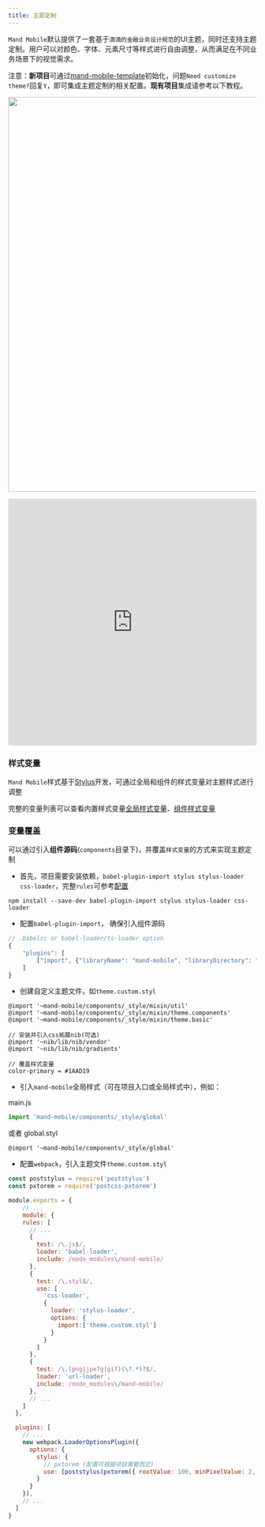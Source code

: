 ```yaml
---
title: 主题定制
---
```


`Mand Mobile`默认提供了一套基于`滴滴的金融业务设计规范`的UI主题，同时还支持主题定制。用户可以对颜色、字体、元素尺寸等样式进行自由调整，从而满足在不同业务场景下的视觉需求。

注意：**新项目**可通过[mand-mobile-template](https://github.com/mand-mobile/mand-mobile-template)初始化，问题`Need customize theme?`回复`Y`，即可集成主题定制的相关配置。**现有项目**集成请参考以下教程。

<p>
  <img src="http://static.galileo.xiaojukeji.com/static/tms/other/mand-theme.jpg" width="800">
</p>

<iframe src="https://codesandbox.io/embed/mand-mobile-custom-theme-ofbut?fontsize=12&module=%2Fsrc%2Fassets%2Ftheme.custom.styl" title="Mand Mobile Custom Theme" allow="geolocation; microphone; camera; midi; vr; accelerometer; gyroscope; payment; ambient-light-sensor; encrypted-media" style="width:100%; height:500px; border:0; border-radius: 4px; overflow:hidden;" sandbox="allow-modals allow-forms allow-popups allow-scripts allow-same-origin"></iframe>


### 样式变量

`Mand Mobile`样式基于<a href="http://stylus-lang.com/" target="_blank">Stylus</a>开发，可通过全局和组件的样式变量对主题样式进行调整

完整的变量列表可以查看内置样式变量<a href="https://github.com/didi/mand-mobile/blob/master/components/_style/mixin/theme.basic.styl" target="_blank">全局样式变量</a>、<a href="https://github.com/didi/mand-mobile/blob/master/components/_style/mixin/theme.components.styl" target="_blank">组件样式变量</a>

### 变量覆盖

可以通过引入**组件源码**(`components`目录下)，并覆盖`样式变量`的方式来实现主题定制

* 首先，项目需要安装依赖，`babel-plugin-import stylus stylus-loader css-loader`，完整`rules`可参考[配置](https://github.com/didi/mand-mobile/blob/master/build/webpack/webpack.base.conf.js)

```shell
npm install --save-dev babel-plugin-import stylus stylus-loader css-loader
```

* 配置`babel-plugin-import`， 确保引入组件源码

```javascript
// .babelrc or babel-loader/ts-loader option
{
    "plugins": [
        ["import", {"libraryName": "mand-mobile", "libraryDirectory": "components"}],
    ]
}
```

* 创建自定义主题文件，如`theme.custom.styl`

```stylus
@import '~mand-mobile/components/_style/mixin/util'
@import '~mand-mobile/components/_style/mixin/theme.components'
@import '~mand-mobile/components/_style/mixin/theme.basic'

// 安装并引入css拓展nib(可选)
@import '~nib/lib/nib/vendor'
@import '~nib/lib/nib/gradients'

// 覆盖样式变量
color-primary = #1AAD19
```

* 引入`mand-mobile`全局样式（可在项目入口或全局样式中），例如：

main.js

```js
import 'mand-mobile/components/_style/global'
```

或者 global.styl

```stylus
@import '~mand-mobile/components/_style/global'
```

* 配置`webpack`，引入主题文件`theme.custom.styl`

```javascript
const poststylus = require('poststylus')
const pxtorem = require('postcss-pxtorem')

module.exports = {
	// ...
	module: {
    rules: [
      // ...
      {
        test: /\.js$/,
        loader: 'babel-loader',
        include: /node_modules\/mand-mobile/
      },
      {
        test: /\.styl$/,
        use: [
          'css-loader',
          {
            loader: 'stylus-loader',
            options: {
              import:['theme.custom.styl']
            }
          }
        ]
      },
      {
        test: /\.(png|jpe?g|gif)(\?.*)?$/,
        loader: 'url-loader',
        include: /node_modules\/mand-mobile/
      },
      // ...
    ]
  },

  plugins: [
    // ...
    new webpack.LoaderOptionsPlugin({
      options: {
        stylus: {
          // pxtorem (配置可根据项目需要而定)
          use: [poststylus(pxtorem({ rootValue: 100, minPixelValue: 2, propWhiteList: [] }))]
        }
      }
    }),
    // ...
  ]
}
```

